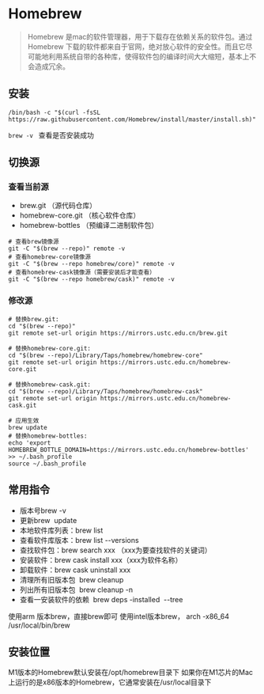 # Homebrew

> Homebrew 是mac的软件管理器，用于下载存在依赖关系的软件包。通过 Homebrew 下载的软件都来自于官网，绝对放心软件的安全性。而且它尽可能地利用系统自带的各种库，使得软件包的编译时间大大缩短，基本上不会造成冗余。

## 安装

```
/bin/bash -c "$(curl -fsSL https://raw.githubusercontent.com/Homebrew/install/master/install.sh)"
```

```brew -v ``` 查看是否安装成功

## 切换源

### 查看当前源
- brew.git （源代码仓库）
- homebrew-core.git （核心软件仓库）
- homebrew-bottles （预编译二进制软件包）

```
# 查看brew镜像源
git -C "$(brew --repo)" remote -v
# 查看homebrew-core镜像源
git -C "$(brew --repo homebrew/core)" remote -v
# 查看homebrew-cask镜像源（需要安装后才能查看）
git -C "$(brew --repo homebrew/cask)" remote -v 
```

### 修改源
```
# 替换brew.git:
cd "$(brew --repo)"
git remote set-url origin https://mirrors.ustc.edu.cn/brew.git
 
# 替换homebrew-core.git:
cd "$(brew --repo)/Library/Taps/homebrew/homebrew-core"
git remote set-url origin https://mirrors.ustc.edu.cn/homebrew-core.git
 
# 替换homebrew-cask.git:
cd "$(brew --repo)/Library/Taps/homebrew/homebrew-cask"
git remote set-url origin https://mirrors.ustc.edu.cn/homebrew-cask.git
 
# 应用生效
brew update
# 替换homebrew-bottles:
echo 'export HOMEBREW_BOTTLE_DOMAIN=https://mirrors.ustc.edu.cn/homebrew-bottles' >> ~/.bash_profile
source ~/.bash_profile
```

## 常用指令

- 版本号brew -v 
- 更新brew  update
- 本地软件库列表：brew list
- 查看软件库版本：brew list --versions
- 查找软件包：brew search xxx （xxx为要查找软件的关键词）
- 安装软件：brew cask install xxx（xxx为软件名称）
- 卸载软件：brew cask uninstall xxx
- 清理所有旧版本包  brew cleanup
- 列出所有旧版本包  brew cleanup -n
- 查看一安装软件的依赖  brew deps -installed  --tree

使用arm 版本brew，直接brew即可
使用intel版本brew， arch -x86_64 /usr/local/bin/brew

## 安装位置
M1版本的Homebrew默认安装在/opt/homebrew目录下
如果你在M1芯片的Mac上运行的是x86版本的Homebrew，它通常安装在/usr/local目录下